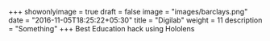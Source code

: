 +++
showonlyimage = true
draft = false
image = "images/barclays.png"
date = "2016-11-05T18:25:22+05:30"
title = "Digilab"
weight = 11
description = "Something"
+++
Best Education hack using Hololens
